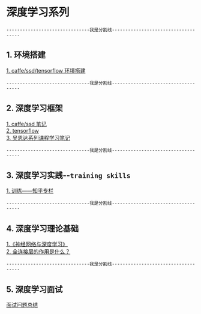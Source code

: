 # 深度学习系列

`-------------------------------我是分割线------------------------------------`
## 1. 环境搭建   
[1. caffe/ssd/tensorflow 环境搭建](./dev_enviroment/)    

`-------------------------------我是分割线------------------------------------`
## 2. 深度学习框架
[1. caffe/ssd 笔记](./caffe_ssd/)    
[2. tensorflow ](./tensorflow/)   
[3. 吴恩达系列课程学习笔记](./common/doc/Andrew_Ng)   

`-------------------------------我是分割线------------------------------------`
## 3. 深度学习实践--`training skills`   
[1. 训练——知乎专栏](https://zhuanlan.zhihu.com/p/27763696)         

`-------------------------------我是分割线------------------------------------`
## 4. 深度学习理论基础
[1.《神经网络与深度学习》](https://www.gitbook.com/book/tigerneil/neural-networks-and-deep-learning-zh/details)      
[2. 全连接层的作用是什么？](./doc/common/doc/role_of_full_connections.md)   

`-------------------------------我是分割线------------------------------------`
## 5. 深度学习面试
[面试问题总结](./interview/interview.md)  